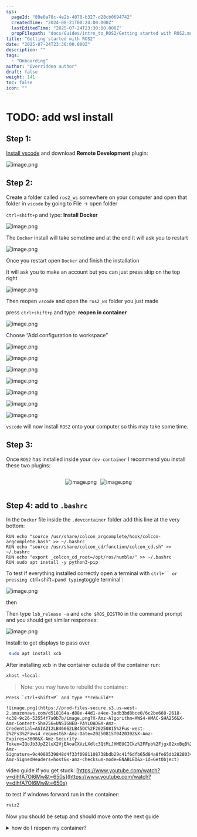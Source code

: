 ```yaml
---
sys:
  pageId: "89e0a78c-4e2b-4070-b327-d28cb0694742"
  createdTime: "2024-08-21T00:24:00.000Z"
  lastEditedTime: "2025-07-24T23:30:00.000Z"
  propFilepath: "docs/Guides/intro_to_ROS2/Getting started with ROS2.md"
title: "Getting started with ROS2"
date: "2025-07-24T23:30:00.000Z"
description: ""
tags:
  - "Onboarding"
author: "Overridden author"
draft: false
weight: 141
toc: false
icon: ""
---
```


# TODO: add wsl install

## Step 1:

[Install vscode](https://code.visualstudio.com/download) and download **Remote Development** plugin:

![image.png](https://prod-files-secure.s3.us-west-2.amazonaws.com/d518164a-d88e-44d1-a4ee-3adb3bd8bce0/efb52993-1881-4a40-b95e-6f020334f022/image.png?X-Amz-Algorithm=AWS4-HMAC-SHA256&X-Amz-Content-Sha256=UNSIGNED-PAYLOAD&X-Amz-Credential=ASIAZI2LB4666WEVQ35E%2F20250815%2Fus-west-2%2Fs3%2Faws4_request&X-Amz-Date=20250815T042035Z&X-Amz-Expires=3600&X-Amz-Security-Token=IQoJb3JpZ2luX2VjEAoaCXVzLXdlc3QtMiJHMEUCIQCJJhODPZXHeuXnfl0wDMvZgBtWxEzJIVl08jFltbM%2BVwIgXegwA0H6pv1B5DqT0XzCArzkM27TUuD4gAv6Okio7Jkq%2FwMIUxAAGgw2Mzc0MjMxODM4MDUiDDG4WXZ1PxnVjmxXnyrcA443UGuW8WEINo075cpUMI0Jm8WtcLIBKdSKp8SBgz2PN1lnjyPjQqgA2m8kLGZZovzGwDSHQklVzuwERJiNxxq5CkC%2BhntF4JxcvmFeL1%2F8Bvb4WYrxdu%2BJz033Dne9zORb9XmOIfsUlOnTv%2BoTkVS93C%2FaxN3dqRMet0JY4vrhCJDYtNc7r5N62y9SZEwA12g9AUa1lCKsrmI7CmgqHRHpiH%2F%2BJjXcYyzroQDFl4HGCeMkukZcXCmpg8QuJjqpksE8N%2Bvqg1J73RNzxgLIA3Y8gTVqDFGxWgNY4nW0Me%2B1f8Oq9XjJPpVIzAxwPlW2yLjRG2lQjnaZgZBSwsOG%2BJZiOVj8czcIQWyLN8K41W%2Fnk2yXqJ28D3dwzB7MF554NyRBbybkr0VlGeDq7h2DA9o%2F4V6uAwDsQ5IcJwtewQCnG4cIAzoc8Q9L%2BCH1yPzpnsSm5EPohHWEJdQsg83DsZFq8k5zYeTaY3afuHZMfiqg%2FUZTx1CqSHCv%2BMfm8VizoZ8i9AUNbDwPq3aIoOYx7bY291qOJ3ZFnwowOOeX2P%2BLgYYWcbmBRce%2FoAl8HEayusfHXvQsgRqF3AlSZrmG7mb1pWhHfQMwefXGs8HuJe8IuBOvNvroxVXo%2FaYpMNii%2BsQGOqUBxx0ZCjGM9a3j%2Bbd%2BJHEDC68Y9sXRKWTpjqQ6U7s%2FbuAsKb9YiknwEREpxooNTtwLOQIT77dgZ3VmOTcaRALCga890hH5UaJnF3irPLNL%2FJmtmi%2BCwkyRGUb71US%2FmUd7A1hmewAZiAUiqx%2BC7rrwo5TgusTqzFBfrdt9yHrvAMJ32HDFRiffdHNq7%2BT%2B9hN2KdppgDt7DWwuSaUd8Qc9qnaAnohK&X-Amz-Signature=c41f39bb95d323dce03241b0c454b28c69cc834a5568bd84c8461b62eef788ed&X-Amz-SignedHeaders=host&x-amz-checksum-mode=ENABLED&x-id=GetObject)

## Step 2:

Create a folder called `ros2_ws` somewhere on your computer and open that folder in `vscode` by going to File → open folder 

`ctrl+shift+p` and type: **Install Docker**

![image.png](https://prod-files-secure.s3.us-west-2.amazonaws.com/d518164a-d88e-44d1-a4ee-3adb3bd8bce0/2269dc0e-1cd5-47ff-bceb-c04ad9b2eab0/image.png?X-Amz-Algorithm=AWS4-HMAC-SHA256&X-Amz-Content-Sha256=UNSIGNED-PAYLOAD&X-Amz-Credential=ASIAZI2LB4666WEVQ35E%2F20250815%2Fus-west-2%2Fs3%2Faws4_request&X-Amz-Date=20250815T042035Z&X-Amz-Expires=3600&X-Amz-Security-Token=IQoJb3JpZ2luX2VjEAoaCXVzLXdlc3QtMiJHMEUCIQCJJhODPZXHeuXnfl0wDMvZgBtWxEzJIVl08jFltbM%2BVwIgXegwA0H6pv1B5DqT0XzCArzkM27TUuD4gAv6Okio7Jkq%2FwMIUxAAGgw2Mzc0MjMxODM4MDUiDDG4WXZ1PxnVjmxXnyrcA443UGuW8WEINo075cpUMI0Jm8WtcLIBKdSKp8SBgz2PN1lnjyPjQqgA2m8kLGZZovzGwDSHQklVzuwERJiNxxq5CkC%2BhntF4JxcvmFeL1%2F8Bvb4WYrxdu%2BJz033Dne9zORb9XmOIfsUlOnTv%2BoTkVS93C%2FaxN3dqRMet0JY4vrhCJDYtNc7r5N62y9SZEwA12g9AUa1lCKsrmI7CmgqHRHpiH%2F%2BJjXcYyzroQDFl4HGCeMkukZcXCmpg8QuJjqpksE8N%2Bvqg1J73RNzxgLIA3Y8gTVqDFGxWgNY4nW0Me%2B1f8Oq9XjJPpVIzAxwPlW2yLjRG2lQjnaZgZBSwsOG%2BJZiOVj8czcIQWyLN8K41W%2Fnk2yXqJ28D3dwzB7MF554NyRBbybkr0VlGeDq7h2DA9o%2F4V6uAwDsQ5IcJwtewQCnG4cIAzoc8Q9L%2BCH1yPzpnsSm5EPohHWEJdQsg83DsZFq8k5zYeTaY3afuHZMfiqg%2FUZTx1CqSHCv%2BMfm8VizoZ8i9AUNbDwPq3aIoOYx7bY291qOJ3ZFnwowOOeX2P%2BLgYYWcbmBRce%2FoAl8HEayusfHXvQsgRqF3AlSZrmG7mb1pWhHfQMwefXGs8HuJe8IuBOvNvroxVXo%2FaYpMNii%2BsQGOqUBxx0ZCjGM9a3j%2Bbd%2BJHEDC68Y9sXRKWTpjqQ6U7s%2FbuAsKb9YiknwEREpxooNTtwLOQIT77dgZ3VmOTcaRALCga890hH5UaJnF3irPLNL%2FJmtmi%2BCwkyRGUb71US%2FmUd7A1hmewAZiAUiqx%2BC7rrwo5TgusTqzFBfrdt9yHrvAMJ32HDFRiffdHNq7%2BT%2B9hN2KdppgDt7DWwuSaUd8Qc9qnaAnohK&X-Amz-Signature=bd2ee093553220c89cf7d33b84b44290eb5dd37a67ed61dcac853406578f0ed4&X-Amz-SignedHeaders=host&x-amz-checksum-mode=ENABLED&x-id=GetObject)

The `Docker` install will take sometime and at the end it will ask you to restart

![image.png](https://prod-files-secure.s3.us-west-2.amazonaws.com/d518164a-d88e-44d1-a4ee-3adb3bd8bce0/ed233f78-be33-4b1f-b89c-9c346c0e961e/image.png?X-Amz-Algorithm=AWS4-HMAC-SHA256&X-Amz-Content-Sha256=UNSIGNED-PAYLOAD&X-Amz-Credential=ASIAZI2LB4666WEVQ35E%2F20250815%2Fus-west-2%2Fs3%2Faws4_request&X-Amz-Date=20250815T042035Z&X-Amz-Expires=3600&X-Amz-Security-Token=IQoJb3JpZ2luX2VjEAoaCXVzLXdlc3QtMiJHMEUCIQCJJhODPZXHeuXnfl0wDMvZgBtWxEzJIVl08jFltbM%2BVwIgXegwA0H6pv1B5DqT0XzCArzkM27TUuD4gAv6Okio7Jkq%2FwMIUxAAGgw2Mzc0MjMxODM4MDUiDDG4WXZ1PxnVjmxXnyrcA443UGuW8WEINo075cpUMI0Jm8WtcLIBKdSKp8SBgz2PN1lnjyPjQqgA2m8kLGZZovzGwDSHQklVzuwERJiNxxq5CkC%2BhntF4JxcvmFeL1%2F8Bvb4WYrxdu%2BJz033Dne9zORb9XmOIfsUlOnTv%2BoTkVS93C%2FaxN3dqRMet0JY4vrhCJDYtNc7r5N62y9SZEwA12g9AUa1lCKsrmI7CmgqHRHpiH%2F%2BJjXcYyzroQDFl4HGCeMkukZcXCmpg8QuJjqpksE8N%2Bvqg1J73RNzxgLIA3Y8gTVqDFGxWgNY4nW0Me%2B1f8Oq9XjJPpVIzAxwPlW2yLjRG2lQjnaZgZBSwsOG%2BJZiOVj8czcIQWyLN8K41W%2Fnk2yXqJ28D3dwzB7MF554NyRBbybkr0VlGeDq7h2DA9o%2F4V6uAwDsQ5IcJwtewQCnG4cIAzoc8Q9L%2BCH1yPzpnsSm5EPohHWEJdQsg83DsZFq8k5zYeTaY3afuHZMfiqg%2FUZTx1CqSHCv%2BMfm8VizoZ8i9AUNbDwPq3aIoOYx7bY291qOJ3ZFnwowOOeX2P%2BLgYYWcbmBRce%2FoAl8HEayusfHXvQsgRqF3AlSZrmG7mb1pWhHfQMwefXGs8HuJe8IuBOvNvroxVXo%2FaYpMNii%2BsQGOqUBxx0ZCjGM9a3j%2Bbd%2BJHEDC68Y9sXRKWTpjqQ6U7s%2FbuAsKb9YiknwEREpxooNTtwLOQIT77dgZ3VmOTcaRALCga890hH5UaJnF3irPLNL%2FJmtmi%2BCwkyRGUb71US%2FmUd7A1hmewAZiAUiqx%2BC7rrwo5TgusTqzFBfrdt9yHrvAMJ32HDFRiffdHNq7%2BT%2B9hN2KdppgDt7DWwuSaUd8Qc9qnaAnohK&X-Amz-Signature=68a9e52cebf00e92c0cc76c99babceeebf9b3c023d9223899cc75599c712e0e1&X-Amz-SignedHeaders=host&x-amz-checksum-mode=ENABLED&x-id=GetObject)

Once you restart open `Docker` and finish the installation

It will ask you to make an account but you can just press skip on the top right

![image.png](https://prod-files-secure.s3.us-west-2.amazonaws.com/d518164a-d88e-44d1-a4ee-3adb3bd8bce0/21010ad9-1659-4fd9-9f59-9932a09b2a3d/image.png?X-Amz-Algorithm=AWS4-HMAC-SHA256&X-Amz-Content-Sha256=UNSIGNED-PAYLOAD&X-Amz-Credential=ASIAZI2LB4666WEVQ35E%2F20250815%2Fus-west-2%2Fs3%2Faws4_request&X-Amz-Date=20250815T042035Z&X-Amz-Expires=3600&X-Amz-Security-Token=IQoJb3JpZ2luX2VjEAoaCXVzLXdlc3QtMiJHMEUCIQCJJhODPZXHeuXnfl0wDMvZgBtWxEzJIVl08jFltbM%2BVwIgXegwA0H6pv1B5DqT0XzCArzkM27TUuD4gAv6Okio7Jkq%2FwMIUxAAGgw2Mzc0MjMxODM4MDUiDDG4WXZ1PxnVjmxXnyrcA443UGuW8WEINo075cpUMI0Jm8WtcLIBKdSKp8SBgz2PN1lnjyPjQqgA2m8kLGZZovzGwDSHQklVzuwERJiNxxq5CkC%2BhntF4JxcvmFeL1%2F8Bvb4WYrxdu%2BJz033Dne9zORb9XmOIfsUlOnTv%2BoTkVS93C%2FaxN3dqRMet0JY4vrhCJDYtNc7r5N62y9SZEwA12g9AUa1lCKsrmI7CmgqHRHpiH%2F%2BJjXcYyzroQDFl4HGCeMkukZcXCmpg8QuJjqpksE8N%2Bvqg1J73RNzxgLIA3Y8gTVqDFGxWgNY4nW0Me%2B1f8Oq9XjJPpVIzAxwPlW2yLjRG2lQjnaZgZBSwsOG%2BJZiOVj8czcIQWyLN8K41W%2Fnk2yXqJ28D3dwzB7MF554NyRBbybkr0VlGeDq7h2DA9o%2F4V6uAwDsQ5IcJwtewQCnG4cIAzoc8Q9L%2BCH1yPzpnsSm5EPohHWEJdQsg83DsZFq8k5zYeTaY3afuHZMfiqg%2FUZTx1CqSHCv%2BMfm8VizoZ8i9AUNbDwPq3aIoOYx7bY291qOJ3ZFnwowOOeX2P%2BLgYYWcbmBRce%2FoAl8HEayusfHXvQsgRqF3AlSZrmG7mb1pWhHfQMwefXGs8HuJe8IuBOvNvroxVXo%2FaYpMNii%2BsQGOqUBxx0ZCjGM9a3j%2Bbd%2BJHEDC68Y9sXRKWTpjqQ6U7s%2FbuAsKb9YiknwEREpxooNTtwLOQIT77dgZ3VmOTcaRALCga890hH5UaJnF3irPLNL%2FJmtmi%2BCwkyRGUb71US%2FmUd7A1hmewAZiAUiqx%2BC7rrwo5TgusTqzFBfrdt9yHrvAMJ32HDFRiffdHNq7%2BT%2B9hN2KdppgDt7DWwuSaUd8Qc9qnaAnohK&X-Amz-Signature=9b6a5f1fa41c03cab46717591d16e4657230d891b9dec127e5b246ef968b1e3f&X-Amz-SignedHeaders=host&x-amz-checksum-mode=ENABLED&x-id=GetObject)

Then reopen `vscode` and open the `ros2_ws` folder you just made

press `ctrl+shift+p` and type: **reopen in container**

![image.png](https://prod-files-secure.s3.us-west-2.amazonaws.com/d518164a-d88e-44d1-a4ee-3adb3bd8bce0/4e93b8c2-41ad-488c-8095-c74205196118/image.png?X-Amz-Algorithm=AWS4-HMAC-SHA256&X-Amz-Content-Sha256=UNSIGNED-PAYLOAD&X-Amz-Credential=ASIAZI2LB4666WEVQ35E%2F20250815%2Fus-west-2%2Fs3%2Faws4_request&X-Amz-Date=20250815T042035Z&X-Amz-Expires=3600&X-Amz-Security-Token=IQoJb3JpZ2luX2VjEAoaCXVzLXdlc3QtMiJHMEUCIQCJJhODPZXHeuXnfl0wDMvZgBtWxEzJIVl08jFltbM%2BVwIgXegwA0H6pv1B5DqT0XzCArzkM27TUuD4gAv6Okio7Jkq%2FwMIUxAAGgw2Mzc0MjMxODM4MDUiDDG4WXZ1PxnVjmxXnyrcA443UGuW8WEINo075cpUMI0Jm8WtcLIBKdSKp8SBgz2PN1lnjyPjQqgA2m8kLGZZovzGwDSHQklVzuwERJiNxxq5CkC%2BhntF4JxcvmFeL1%2F8Bvb4WYrxdu%2BJz033Dne9zORb9XmOIfsUlOnTv%2BoTkVS93C%2FaxN3dqRMet0JY4vrhCJDYtNc7r5N62y9SZEwA12g9AUa1lCKsrmI7CmgqHRHpiH%2F%2BJjXcYyzroQDFl4HGCeMkukZcXCmpg8QuJjqpksE8N%2Bvqg1J73RNzxgLIA3Y8gTVqDFGxWgNY4nW0Me%2B1f8Oq9XjJPpVIzAxwPlW2yLjRG2lQjnaZgZBSwsOG%2BJZiOVj8czcIQWyLN8K41W%2Fnk2yXqJ28D3dwzB7MF554NyRBbybkr0VlGeDq7h2DA9o%2F4V6uAwDsQ5IcJwtewQCnG4cIAzoc8Q9L%2BCH1yPzpnsSm5EPohHWEJdQsg83DsZFq8k5zYeTaY3afuHZMfiqg%2FUZTx1CqSHCv%2BMfm8VizoZ8i9AUNbDwPq3aIoOYx7bY291qOJ3ZFnwowOOeX2P%2BLgYYWcbmBRce%2FoAl8HEayusfHXvQsgRqF3AlSZrmG7mb1pWhHfQMwefXGs8HuJe8IuBOvNvroxVXo%2FaYpMNii%2BsQGOqUBxx0ZCjGM9a3j%2Bbd%2BJHEDC68Y9sXRKWTpjqQ6U7s%2FbuAsKb9YiknwEREpxooNTtwLOQIT77dgZ3VmOTcaRALCga890hH5UaJnF3irPLNL%2FJmtmi%2BCwkyRGUb71US%2FmUd7A1hmewAZiAUiqx%2BC7rrwo5TgusTqzFBfrdt9yHrvAMJ32HDFRiffdHNq7%2BT%2B9hN2KdppgDt7DWwuSaUd8Qc9qnaAnohK&X-Amz-Signature=1607bde24dd0e8199707733ca5b561715665c311c3009a2a1fb8f75e3df135ef&X-Amz-SignedHeaders=host&x-amz-checksum-mode=ENABLED&x-id=GetObject)

Choose “Add configuration to workspace”

![image.png](https://prod-files-secure.s3.us-west-2.amazonaws.com/d518164a-d88e-44d1-a4ee-3adb3bd8bce0/9560b282-5060-4989-ba37-97e7b2c22476/image.png?X-Amz-Algorithm=AWS4-HMAC-SHA256&X-Amz-Content-Sha256=UNSIGNED-PAYLOAD&X-Amz-Credential=ASIAZI2LB4666WEVQ35E%2F20250815%2Fus-west-2%2Fs3%2Faws4_request&X-Amz-Date=20250815T042035Z&X-Amz-Expires=3600&X-Amz-Security-Token=IQoJb3JpZ2luX2VjEAoaCXVzLXdlc3QtMiJHMEUCIQCJJhODPZXHeuXnfl0wDMvZgBtWxEzJIVl08jFltbM%2BVwIgXegwA0H6pv1B5DqT0XzCArzkM27TUuD4gAv6Okio7Jkq%2FwMIUxAAGgw2Mzc0MjMxODM4MDUiDDG4WXZ1PxnVjmxXnyrcA443UGuW8WEINo075cpUMI0Jm8WtcLIBKdSKp8SBgz2PN1lnjyPjQqgA2m8kLGZZovzGwDSHQklVzuwERJiNxxq5CkC%2BhntF4JxcvmFeL1%2F8Bvb4WYrxdu%2BJz033Dne9zORb9XmOIfsUlOnTv%2BoTkVS93C%2FaxN3dqRMet0JY4vrhCJDYtNc7r5N62y9SZEwA12g9AUa1lCKsrmI7CmgqHRHpiH%2F%2BJjXcYyzroQDFl4HGCeMkukZcXCmpg8QuJjqpksE8N%2Bvqg1J73RNzxgLIA3Y8gTVqDFGxWgNY4nW0Me%2B1f8Oq9XjJPpVIzAxwPlW2yLjRG2lQjnaZgZBSwsOG%2BJZiOVj8czcIQWyLN8K41W%2Fnk2yXqJ28D3dwzB7MF554NyRBbybkr0VlGeDq7h2DA9o%2F4V6uAwDsQ5IcJwtewQCnG4cIAzoc8Q9L%2BCH1yPzpnsSm5EPohHWEJdQsg83DsZFq8k5zYeTaY3afuHZMfiqg%2FUZTx1CqSHCv%2BMfm8VizoZ8i9AUNbDwPq3aIoOYx7bY291qOJ3ZFnwowOOeX2P%2BLgYYWcbmBRce%2FoAl8HEayusfHXvQsgRqF3AlSZrmG7mb1pWhHfQMwefXGs8HuJe8IuBOvNvroxVXo%2FaYpMNii%2BsQGOqUBxx0ZCjGM9a3j%2Bbd%2BJHEDC68Y9sXRKWTpjqQ6U7s%2FbuAsKb9YiknwEREpxooNTtwLOQIT77dgZ3VmOTcaRALCga890hH5UaJnF3irPLNL%2FJmtmi%2BCwkyRGUb71US%2FmUd7A1hmewAZiAUiqx%2BC7rrwo5TgusTqzFBfrdt9yHrvAMJ32HDFRiffdHNq7%2BT%2B9hN2KdppgDt7DWwuSaUd8Qc9qnaAnohK&X-Amz-Signature=4d5d1165f8ce55b1e417c34a2949f9536249f29569dc355e9496fc99f0959821&X-Amz-SignedHeaders=host&x-amz-checksum-mode=ENABLED&x-id=GetObject)

![image.png](https://prod-files-secure.s3.us-west-2.amazonaws.com/d518164a-d88e-44d1-a4ee-3adb3bd8bce0/2ee63f81-886b-48e8-a553-dc6e5eac99e4/image.png?X-Amz-Algorithm=AWS4-HMAC-SHA256&X-Amz-Content-Sha256=UNSIGNED-PAYLOAD&X-Amz-Credential=ASIAZI2LB4666WEVQ35E%2F20250815%2Fus-west-2%2Fs3%2Faws4_request&X-Amz-Date=20250815T042035Z&X-Amz-Expires=3600&X-Amz-Security-Token=IQoJb3JpZ2luX2VjEAoaCXVzLXdlc3QtMiJHMEUCIQCJJhODPZXHeuXnfl0wDMvZgBtWxEzJIVl08jFltbM%2BVwIgXegwA0H6pv1B5DqT0XzCArzkM27TUuD4gAv6Okio7Jkq%2FwMIUxAAGgw2Mzc0MjMxODM4MDUiDDG4WXZ1PxnVjmxXnyrcA443UGuW8WEINo075cpUMI0Jm8WtcLIBKdSKp8SBgz2PN1lnjyPjQqgA2m8kLGZZovzGwDSHQklVzuwERJiNxxq5CkC%2BhntF4JxcvmFeL1%2F8Bvb4WYrxdu%2BJz033Dne9zORb9XmOIfsUlOnTv%2BoTkVS93C%2FaxN3dqRMet0JY4vrhCJDYtNc7r5N62y9SZEwA12g9AUa1lCKsrmI7CmgqHRHpiH%2F%2BJjXcYyzroQDFl4HGCeMkukZcXCmpg8QuJjqpksE8N%2Bvqg1J73RNzxgLIA3Y8gTVqDFGxWgNY4nW0Me%2B1f8Oq9XjJPpVIzAxwPlW2yLjRG2lQjnaZgZBSwsOG%2BJZiOVj8czcIQWyLN8K41W%2Fnk2yXqJ28D3dwzB7MF554NyRBbybkr0VlGeDq7h2DA9o%2F4V6uAwDsQ5IcJwtewQCnG4cIAzoc8Q9L%2BCH1yPzpnsSm5EPohHWEJdQsg83DsZFq8k5zYeTaY3afuHZMfiqg%2FUZTx1CqSHCv%2BMfm8VizoZ8i9AUNbDwPq3aIoOYx7bY291qOJ3ZFnwowOOeX2P%2BLgYYWcbmBRce%2FoAl8HEayusfHXvQsgRqF3AlSZrmG7mb1pWhHfQMwefXGs8HuJe8IuBOvNvroxVXo%2FaYpMNii%2BsQGOqUBxx0ZCjGM9a3j%2Bbd%2BJHEDC68Y9sXRKWTpjqQ6U7s%2FbuAsKb9YiknwEREpxooNTtwLOQIT77dgZ3VmOTcaRALCga890hH5UaJnF3irPLNL%2FJmtmi%2BCwkyRGUb71US%2FmUd7A1hmewAZiAUiqx%2BC7rrwo5TgusTqzFBfrdt9yHrvAMJ32HDFRiffdHNq7%2BT%2B9hN2KdppgDt7DWwuSaUd8Qc9qnaAnohK&X-Amz-Signature=84c9bc5fd72af7f3ee22648b13997791accf116ab28743f2d8e93399244f4272&X-Amz-SignedHeaders=host&x-amz-checksum-mode=ENABLED&x-id=GetObject)

![image.png](https://prod-files-secure.s3.us-west-2.amazonaws.com/d518164a-d88e-44d1-a4ee-3adb3bd8bce0/e0fd626c-c8b6-4b2c-95d1-fa4c26514504/image.png?X-Amz-Algorithm=AWS4-HMAC-SHA256&X-Amz-Content-Sha256=UNSIGNED-PAYLOAD&X-Amz-Credential=ASIAZI2LB4666WEVQ35E%2F20250815%2Fus-west-2%2Fs3%2Faws4_request&X-Amz-Date=20250815T042035Z&X-Amz-Expires=3600&X-Amz-Security-Token=IQoJb3JpZ2luX2VjEAoaCXVzLXdlc3QtMiJHMEUCIQCJJhODPZXHeuXnfl0wDMvZgBtWxEzJIVl08jFltbM%2BVwIgXegwA0H6pv1B5DqT0XzCArzkM27TUuD4gAv6Okio7Jkq%2FwMIUxAAGgw2Mzc0MjMxODM4MDUiDDG4WXZ1PxnVjmxXnyrcA443UGuW8WEINo075cpUMI0Jm8WtcLIBKdSKp8SBgz2PN1lnjyPjQqgA2m8kLGZZovzGwDSHQklVzuwERJiNxxq5CkC%2BhntF4JxcvmFeL1%2F8Bvb4WYrxdu%2BJz033Dne9zORb9XmOIfsUlOnTv%2BoTkVS93C%2FaxN3dqRMet0JY4vrhCJDYtNc7r5N62y9SZEwA12g9AUa1lCKsrmI7CmgqHRHpiH%2F%2BJjXcYyzroQDFl4HGCeMkukZcXCmpg8QuJjqpksE8N%2Bvqg1J73RNzxgLIA3Y8gTVqDFGxWgNY4nW0Me%2B1f8Oq9XjJPpVIzAxwPlW2yLjRG2lQjnaZgZBSwsOG%2BJZiOVj8czcIQWyLN8K41W%2Fnk2yXqJ28D3dwzB7MF554NyRBbybkr0VlGeDq7h2DA9o%2F4V6uAwDsQ5IcJwtewQCnG4cIAzoc8Q9L%2BCH1yPzpnsSm5EPohHWEJdQsg83DsZFq8k5zYeTaY3afuHZMfiqg%2FUZTx1CqSHCv%2BMfm8VizoZ8i9AUNbDwPq3aIoOYx7bY291qOJ3ZFnwowOOeX2P%2BLgYYWcbmBRce%2FoAl8HEayusfHXvQsgRqF3AlSZrmG7mb1pWhHfQMwefXGs8HuJe8IuBOvNvroxVXo%2FaYpMNii%2BsQGOqUBxx0ZCjGM9a3j%2Bbd%2BJHEDC68Y9sXRKWTpjqQ6U7s%2FbuAsKb9YiknwEREpxooNTtwLOQIT77dgZ3VmOTcaRALCga890hH5UaJnF3irPLNL%2FJmtmi%2BCwkyRGUb71US%2FmUd7A1hmewAZiAUiqx%2BC7rrwo5TgusTqzFBfrdt9yHrvAMJ32HDFRiffdHNq7%2BT%2B9hN2KdppgDt7DWwuSaUd8Qc9qnaAnohK&X-Amz-Signature=60f643908dd515aea3c40d3f94f9ab818785f0f3c490f35d1737405386d41099&X-Amz-SignedHeaders=host&x-amz-checksum-mode=ENABLED&x-id=GetObject)

![image.png](https://prod-files-secure.s3.us-west-2.amazonaws.com/d518164a-d88e-44d1-a4ee-3adb3bd8bce0/a2e13f50-d2ab-4719-a4c2-7ced634bfc9d/image.png?X-Amz-Algorithm=AWS4-HMAC-SHA256&X-Amz-Content-Sha256=UNSIGNED-PAYLOAD&X-Amz-Credential=ASIAZI2LB4666WEVQ35E%2F20250815%2Fus-west-2%2Fs3%2Faws4_request&X-Amz-Date=20250815T042035Z&X-Amz-Expires=3600&X-Amz-Security-Token=IQoJb3JpZ2luX2VjEAoaCXVzLXdlc3QtMiJHMEUCIQCJJhODPZXHeuXnfl0wDMvZgBtWxEzJIVl08jFltbM%2BVwIgXegwA0H6pv1B5DqT0XzCArzkM27TUuD4gAv6Okio7Jkq%2FwMIUxAAGgw2Mzc0MjMxODM4MDUiDDG4WXZ1PxnVjmxXnyrcA443UGuW8WEINo075cpUMI0Jm8WtcLIBKdSKp8SBgz2PN1lnjyPjQqgA2m8kLGZZovzGwDSHQklVzuwERJiNxxq5CkC%2BhntF4JxcvmFeL1%2F8Bvb4WYrxdu%2BJz033Dne9zORb9XmOIfsUlOnTv%2BoTkVS93C%2FaxN3dqRMet0JY4vrhCJDYtNc7r5N62y9SZEwA12g9AUa1lCKsrmI7CmgqHRHpiH%2F%2BJjXcYyzroQDFl4HGCeMkukZcXCmpg8QuJjqpksE8N%2Bvqg1J73RNzxgLIA3Y8gTVqDFGxWgNY4nW0Me%2B1f8Oq9XjJPpVIzAxwPlW2yLjRG2lQjnaZgZBSwsOG%2BJZiOVj8czcIQWyLN8K41W%2Fnk2yXqJ28D3dwzB7MF554NyRBbybkr0VlGeDq7h2DA9o%2F4V6uAwDsQ5IcJwtewQCnG4cIAzoc8Q9L%2BCH1yPzpnsSm5EPohHWEJdQsg83DsZFq8k5zYeTaY3afuHZMfiqg%2FUZTx1CqSHCv%2BMfm8VizoZ8i9AUNbDwPq3aIoOYx7bY291qOJ3ZFnwowOOeX2P%2BLgYYWcbmBRce%2FoAl8HEayusfHXvQsgRqF3AlSZrmG7mb1pWhHfQMwefXGs8HuJe8IuBOvNvroxVXo%2FaYpMNii%2BsQGOqUBxx0ZCjGM9a3j%2Bbd%2BJHEDC68Y9sXRKWTpjqQ6U7s%2FbuAsKb9YiknwEREpxooNTtwLOQIT77dgZ3VmOTcaRALCga890hH5UaJnF3irPLNL%2FJmtmi%2BCwkyRGUb71US%2FmUd7A1hmewAZiAUiqx%2BC7rrwo5TgusTqzFBfrdt9yHrvAMJ32HDFRiffdHNq7%2BT%2B9hN2KdppgDt7DWwuSaUd8Qc9qnaAnohK&X-Amz-Signature=bf6918787fee43a42e645982ee9610078374ba2a11a47017872356628a80ec3d&X-Amz-SignedHeaders=host&x-amz-checksum-mode=ENABLED&x-id=GetObject)

![image.png](https://prod-files-secure.s3.us-west-2.amazonaws.com/d518164a-d88e-44d1-a4ee-3adb3bd8bce0/6cc478ad-aaba-4bf7-9fcc-403277ab896c/image.png?X-Amz-Algorithm=AWS4-HMAC-SHA256&X-Amz-Content-Sha256=UNSIGNED-PAYLOAD&X-Amz-Credential=ASIAZI2LB4666WEVQ35E%2F20250815%2Fus-west-2%2Fs3%2Faws4_request&X-Amz-Date=20250815T042035Z&X-Amz-Expires=3600&X-Amz-Security-Token=IQoJb3JpZ2luX2VjEAoaCXVzLXdlc3QtMiJHMEUCIQCJJhODPZXHeuXnfl0wDMvZgBtWxEzJIVl08jFltbM%2BVwIgXegwA0H6pv1B5DqT0XzCArzkM27TUuD4gAv6Okio7Jkq%2FwMIUxAAGgw2Mzc0MjMxODM4MDUiDDG4WXZ1PxnVjmxXnyrcA443UGuW8WEINo075cpUMI0Jm8WtcLIBKdSKp8SBgz2PN1lnjyPjQqgA2m8kLGZZovzGwDSHQklVzuwERJiNxxq5CkC%2BhntF4JxcvmFeL1%2F8Bvb4WYrxdu%2BJz033Dne9zORb9XmOIfsUlOnTv%2BoTkVS93C%2FaxN3dqRMet0JY4vrhCJDYtNc7r5N62y9SZEwA12g9AUa1lCKsrmI7CmgqHRHpiH%2F%2BJjXcYyzroQDFl4HGCeMkukZcXCmpg8QuJjqpksE8N%2Bvqg1J73RNzxgLIA3Y8gTVqDFGxWgNY4nW0Me%2B1f8Oq9XjJPpVIzAxwPlW2yLjRG2lQjnaZgZBSwsOG%2BJZiOVj8czcIQWyLN8K41W%2Fnk2yXqJ28D3dwzB7MF554NyRBbybkr0VlGeDq7h2DA9o%2F4V6uAwDsQ5IcJwtewQCnG4cIAzoc8Q9L%2BCH1yPzpnsSm5EPohHWEJdQsg83DsZFq8k5zYeTaY3afuHZMfiqg%2FUZTx1CqSHCv%2BMfm8VizoZ8i9AUNbDwPq3aIoOYx7bY291qOJ3ZFnwowOOeX2P%2BLgYYWcbmBRce%2FoAl8HEayusfHXvQsgRqF3AlSZrmG7mb1pWhHfQMwefXGs8HuJe8IuBOvNvroxVXo%2FaYpMNii%2BsQGOqUBxx0ZCjGM9a3j%2Bbd%2BJHEDC68Y9sXRKWTpjqQ6U7s%2FbuAsKb9YiknwEREpxooNTtwLOQIT77dgZ3VmOTcaRALCga890hH5UaJnF3irPLNL%2FJmtmi%2BCwkyRGUb71US%2FmUd7A1hmewAZiAUiqx%2BC7rrwo5TgusTqzFBfrdt9yHrvAMJ32HDFRiffdHNq7%2BT%2B9hN2KdppgDt7DWwuSaUd8Qc9qnaAnohK&X-Amz-Signature=99b4b92763c53036e4cfc8f93e347f851ff8a078b1b5e5c4d682299c2f2c61b5&X-Amz-SignedHeaders=host&x-amz-checksum-mode=ENABLED&x-id=GetObject)

![image.png](https://prod-files-secure.s3.us-west-2.amazonaws.com/d518164a-d88e-44d1-a4ee-3adb3bd8bce0/53255b28-f75e-430f-b9e3-c0ac8577e42b/image.png?X-Amz-Algorithm=AWS4-HMAC-SHA256&X-Amz-Content-Sha256=UNSIGNED-PAYLOAD&X-Amz-Credential=ASIAZI2LB4666WEVQ35E%2F20250815%2Fus-west-2%2Fs3%2Faws4_request&X-Amz-Date=20250815T042035Z&X-Amz-Expires=3600&X-Amz-Security-Token=IQoJb3JpZ2luX2VjEAoaCXVzLXdlc3QtMiJHMEUCIQCJJhODPZXHeuXnfl0wDMvZgBtWxEzJIVl08jFltbM%2BVwIgXegwA0H6pv1B5DqT0XzCArzkM27TUuD4gAv6Okio7Jkq%2FwMIUxAAGgw2Mzc0MjMxODM4MDUiDDG4WXZ1PxnVjmxXnyrcA443UGuW8WEINo075cpUMI0Jm8WtcLIBKdSKp8SBgz2PN1lnjyPjQqgA2m8kLGZZovzGwDSHQklVzuwERJiNxxq5CkC%2BhntF4JxcvmFeL1%2F8Bvb4WYrxdu%2BJz033Dne9zORb9XmOIfsUlOnTv%2BoTkVS93C%2FaxN3dqRMet0JY4vrhCJDYtNc7r5N62y9SZEwA12g9AUa1lCKsrmI7CmgqHRHpiH%2F%2BJjXcYyzroQDFl4HGCeMkukZcXCmpg8QuJjqpksE8N%2Bvqg1J73RNzxgLIA3Y8gTVqDFGxWgNY4nW0Me%2B1f8Oq9XjJPpVIzAxwPlW2yLjRG2lQjnaZgZBSwsOG%2BJZiOVj8czcIQWyLN8K41W%2Fnk2yXqJ28D3dwzB7MF554NyRBbybkr0VlGeDq7h2DA9o%2F4V6uAwDsQ5IcJwtewQCnG4cIAzoc8Q9L%2BCH1yPzpnsSm5EPohHWEJdQsg83DsZFq8k5zYeTaY3afuHZMfiqg%2FUZTx1CqSHCv%2BMfm8VizoZ8i9AUNbDwPq3aIoOYx7bY291qOJ3ZFnwowOOeX2P%2BLgYYWcbmBRce%2FoAl8HEayusfHXvQsgRqF3AlSZrmG7mb1pWhHfQMwefXGs8HuJe8IuBOvNvroxVXo%2FaYpMNii%2BsQGOqUBxx0ZCjGM9a3j%2Bbd%2BJHEDC68Y9sXRKWTpjqQ6U7s%2FbuAsKb9YiknwEREpxooNTtwLOQIT77dgZ3VmOTcaRALCga890hH5UaJnF3irPLNL%2FJmtmi%2BCwkyRGUb71US%2FmUd7A1hmewAZiAUiqx%2BC7rrwo5TgusTqzFBfrdt9yHrvAMJ32HDFRiffdHNq7%2BT%2B9hN2KdppgDt7DWwuSaUd8Qc9qnaAnohK&X-Amz-Signature=0c26559aa8dabecdd187cf398108d90a11a5cf541612d8f2d438b095fe3d4177&X-Amz-SignedHeaders=host&x-amz-checksum-mode=ENABLED&x-id=GetObject)

![image.png](https://prod-files-secure.s3.us-west-2.amazonaws.com/d518164a-d88e-44d1-a4ee-3adb3bd8bce0/7c562767-5af9-4ffb-97d1-327bcdf4ee00/image.png?X-Amz-Algorithm=AWS4-HMAC-SHA256&X-Amz-Content-Sha256=UNSIGNED-PAYLOAD&X-Amz-Credential=ASIAZI2LB4666WEVQ35E%2F20250815%2Fus-west-2%2Fs3%2Faws4_request&X-Amz-Date=20250815T042035Z&X-Amz-Expires=3600&X-Amz-Security-Token=IQoJb3JpZ2luX2VjEAoaCXVzLXdlc3QtMiJHMEUCIQCJJhODPZXHeuXnfl0wDMvZgBtWxEzJIVl08jFltbM%2BVwIgXegwA0H6pv1B5DqT0XzCArzkM27TUuD4gAv6Okio7Jkq%2FwMIUxAAGgw2Mzc0MjMxODM4MDUiDDG4WXZ1PxnVjmxXnyrcA443UGuW8WEINo075cpUMI0Jm8WtcLIBKdSKp8SBgz2PN1lnjyPjQqgA2m8kLGZZovzGwDSHQklVzuwERJiNxxq5CkC%2BhntF4JxcvmFeL1%2F8Bvb4WYrxdu%2BJz033Dne9zORb9XmOIfsUlOnTv%2BoTkVS93C%2FaxN3dqRMet0JY4vrhCJDYtNc7r5N62y9SZEwA12g9AUa1lCKsrmI7CmgqHRHpiH%2F%2BJjXcYyzroQDFl4HGCeMkukZcXCmpg8QuJjqpksE8N%2Bvqg1J73RNzxgLIA3Y8gTVqDFGxWgNY4nW0Me%2B1f8Oq9XjJPpVIzAxwPlW2yLjRG2lQjnaZgZBSwsOG%2BJZiOVj8czcIQWyLN8K41W%2Fnk2yXqJ28D3dwzB7MF554NyRBbybkr0VlGeDq7h2DA9o%2F4V6uAwDsQ5IcJwtewQCnG4cIAzoc8Q9L%2BCH1yPzpnsSm5EPohHWEJdQsg83DsZFq8k5zYeTaY3afuHZMfiqg%2FUZTx1CqSHCv%2BMfm8VizoZ8i9AUNbDwPq3aIoOYx7bY291qOJ3ZFnwowOOeX2P%2BLgYYWcbmBRce%2FoAl8HEayusfHXvQsgRqF3AlSZrmG7mb1pWhHfQMwefXGs8HuJe8IuBOvNvroxVXo%2FaYpMNii%2BsQGOqUBxx0ZCjGM9a3j%2Bbd%2BJHEDC68Y9sXRKWTpjqQ6U7s%2FbuAsKb9YiknwEREpxooNTtwLOQIT77dgZ3VmOTcaRALCga890hH5UaJnF3irPLNL%2FJmtmi%2BCwkyRGUb71US%2FmUd7A1hmewAZiAUiqx%2BC7rrwo5TgusTqzFBfrdt9yHrvAMJ32HDFRiffdHNq7%2BT%2B9hN2KdppgDt7DWwuSaUd8Qc9qnaAnohK&X-Amz-Signature=0b3ad209f163f67dced35b93a82ac3311e98fd1488fb0b7dda96ce8c95d69a94&X-Amz-SignedHeaders=host&x-amz-checksum-mode=ENABLED&x-id=GetObject)

`vscode` will now install `ROS2` onto your computer so this may take some time.

## Step 3:

Once `ROS2` has installed inside your `dev-container` I recommend you install these two plugins:

<div style="display: flex;flex-direction: row; column-gap:10px; max-width: 630px;justify-content: center;">
<div>

![image.png](https://prod-files-secure.s3.us-west-2.amazonaws.com/d518164a-d88e-44d1-a4ee-3adb3bd8bce0/3fc3d550-5a54-4ba1-ba6b-faa01cdb7369/image.png?X-Amz-Algorithm=AWS4-HMAC-SHA256&X-Amz-Content-Sha256=UNSIGNED-PAYLOAD&X-Amz-Credential=ASIAZI2LB466XVDG4AYZ%2F20250815%2Fus-west-2%2Fs3%2Faws4_request&X-Amz-Date=20250815T042038Z&X-Amz-Expires=3600&X-Amz-Security-Token=IQoJb3JpZ2luX2VjEAoaCXVzLXdlc3QtMiJHMEUCIF1EFO5a0ncAqVKUhw2T9tI1scckH7HWmW6odYVLqPBNAiEA6RUirCBf7MI80i9f1Nm6BVervw2KS%2BGyYdHvXGzoVTgq%2FwMIUxAAGgw2Mzc0MjMxODM4MDUiDNev2CzE7qsR8iMa7SrcA5Twfb77KXoQFppudkKIg6YfagE01Tl7%2FPVmFa0Rktb7D%2FYll26lJain%2Fj7C9hk7YU9%2F3DGghzv7bNcf9F0%2Bu8VrG0VqnVtOWMPN9BJ29qk01q3VtwnN6K4YmYzYUB449YO0HgJtWRNrPWz9g0VXUANpGOr2uleJlHZftBMd08DT%2BM8H92u%2FDeZ31F7RoWD42VVBA6Ds7yUx5r99T8EEQq13JnH52d4bxsuY%2BO%2FsXFydQS7nNqy6imTk%2BWVGcI8J6hu5Drjjn88aoVc2QPHxn2hnqDygBsP%2B%2BDKACzUpHbJGhHkcBt6VqKQOlCeWlJZG6vtMam%2Bp%2FUodY1k8LP4usvxk9wJeZivnWhkoElyyn80TdQ1iu6ozVVB163NNI7KRC%2BpTkbimSH3b6eKDXdo%2FaM%2BJHTSLin%2B223QCFVPVmdcUqdf1ZFHfltzCwOr4bz9xR%2F9INdGJ21G%2FY4g8Qq7FStWbU9Pq4VL5FuhpVHghGurVdJy3q4depJEkmRN9D%2B6Jl%2F1z51jSMUr7XyI4zGJlCUDE3AbuWdKyELFOPLI2XXGOGD4SNe07VWi7ppPJ8wp4a3aCEDtnOINzqdr%2BhAy34gEAtQClnXtWrqOLxiCepCoc2ij3bZLdNM9Rpww3MOKi%2BsQGOqUBFztG2yo53SyhPaOttMi6prnLmJ7kT2c3qIcObk6XKpGRP7uczZLEwXb%2BHKbPgyHT67S8evXRCiw1a0vEcr8YC2xMUfsYlj8RLr3EuJ93%2B99HDUefMGUy1Eoae4SaEwBQ4uhd6ynonrFr1CD5ucZiNnE2h%2FMEE71v5j%2BmIohjOGL3kBiPHlJfGr7PmO1Xgabi6NxnxfbeW1NWoKPjDHcdYsycLn%2BE&X-Amz-Signature=f6db81bc5929435fb7fe1b908b574a6b37e1af33e684552ac30e050ab3ad4dec&X-Amz-SignedHeaders=host&x-amz-checksum-mode=ENABLED&x-id=GetObject)

</div>
<div>

![image.png](https://prod-files-secure.s3.us-west-2.amazonaws.com/d518164a-d88e-44d1-a4ee-3adb3bd8bce0/d994cc66-13c2-4093-a5a3-f84cf4601a82/image.png?X-Amz-Algorithm=AWS4-HMAC-SHA256&X-Amz-Content-Sha256=UNSIGNED-PAYLOAD&X-Amz-Credential=ASIAZI2LB46635ZPIYK5%2F20250815%2Fus-west-2%2Fs3%2Faws4_request&X-Amz-Date=20250815T042038Z&X-Amz-Expires=3600&X-Amz-Security-Token=IQoJb3JpZ2luX2VjEAoaCXVzLXdlc3QtMiJHMEUCIEht0L%2B4%2BYbFQBcx50NOCaaSkw9lD2xPh9rP93K5GTPsAiEA1R7%2BFZNorYo%2B%2FhEUmkn8LJ4D1rJxgiADlK8ar9pvP%2FUq%2FwMIUxAAGgw2Mzc0MjMxODM4MDUiDPahc%2FhGyXRNhlC3BSrcA9Si5JTZgtNpaMsGqhPHJ6B2rUkorhEmjwzDhTSHKoONKVx%2BpCgrLQKSFRR9N9jfIaXYGpe2wlM%2B2L059HG0JPbvVgp2wJFQ6IGYWZsqvO7lM8W4lPv6%2B%2B6si03ujylOiJnw32o8dUcukPrKLPElUQOTsuEuWu1LLaGGDU9A0K97Zm1MuHmvY%2BfDGJsiDbcR7Y4JkQICbTdzH%2Bh4t631EOWGSuKDQIK%2FMw6%2BSYqUuT40nluS%2FaQMTT9M43LJ7KNvlqv1XgqX1WBrDWsDL7XLXEVf6YZg6%2BHkSerQc1fRNrmX1LGC%2B5XNVH%2BR41nwD91JPsjFALhxI15P92YuLOBqFnNG0gafalPpLI35Kq97TisMAbvUIa%2FpMkbmWqbfd%2Fuf%2BAbbxs7h6agXbkghn4tgPtZPGkhi4z%2BRZqzko4OZM01SrPKyUY4wL%2BDcHti%2FooMK1QlpeWvkEQaC%2BKq8%2Bxt%2Fj0Cjo16eGz0gZ3OT8tTlAL1ErNuuT2ZzQjoUGsH8h%2FwewykMQ%2FXpd2brXVKiGmJzzkBRFHn1Tdz59LwkiKgV7mmHv95q9CIwLL87UqhmTAM%2BLbSyRy%2BW4CWhx8ySGWqaUZxMqP8YS4IW8QhiL6HhFQSYHj3qhK%2FWWilHG%2BxBMKCj%2BsQGOqUBh9KBMhTPEm%2BJZz4Vf1B0yd1tQAby6ko4mia4KvK7Tn2Ll8kIIi0wrYIrjvOAy3P%2Bth01umiQEEdNM51igbweO6WJjwTq2eQ48rfxIfuhiREO%2Bl9uuSEHS7WUDedg%2Fpe%2BCQ8VmMJefuNuPI0Ta%2FgsJZ1%2FPdYi3ly0l%2B62OljEOiIJWDjrSAjmylLYwTKSBoXQ%2BAHPdLkEWoqJG4j6gdJvu5Rlw3RB&X-Amz-Signature=f0fbad05fe301b41869752fe01696aced25aefcf62d02b6ad2c1477502ad0b5a&X-Amz-SignedHeaders=host&x-amz-checksum-mode=ENABLED&x-id=GetObject)

</div>
</div>

## Step 4: add to `.bashrc`

In the `Docker` file inside the `.devcontainer` folder add this line at the very bottom: 

```docker
RUN echo "source /usr/share/colcon_argcomplete/hook/colcon-argcomplete.bash" >> ~/.bashrc
RUN echo "source /usr/share/colcon_cd/function/colcon_cd.sh" >> ~/.bashrc
RUN echo "export _colcon_cd_root=/opt/ros/humble/" >> ~/.bashrc
RUN sudo apt install -y python3-pip 
```

To test if everything installed correctly open a terminal with `ctrl+`` or pressing `ctrl+shift+p` and typing `toggle terminal`:

![image.png](https://prod-files-secure.s3.us-west-2.amazonaws.com/d518164a-d88e-44d1-a4ee-3adb3bd8bce0/6a4943d8-b04e-4c02-9a58-775f3384d1a5/image.png?X-Amz-Algorithm=AWS4-HMAC-SHA256&X-Amz-Content-Sha256=UNSIGNED-PAYLOAD&X-Amz-Credential=ASIAZI2LB4666WEVQ35E%2F20250815%2Fus-west-2%2Fs3%2Faws4_request&X-Amz-Date=20250815T042035Z&X-Amz-Expires=3600&X-Amz-Security-Token=IQoJb3JpZ2luX2VjEAoaCXVzLXdlc3QtMiJHMEUCIQCJJhODPZXHeuXnfl0wDMvZgBtWxEzJIVl08jFltbM%2BVwIgXegwA0H6pv1B5DqT0XzCArzkM27TUuD4gAv6Okio7Jkq%2FwMIUxAAGgw2Mzc0MjMxODM4MDUiDDG4WXZ1PxnVjmxXnyrcA443UGuW8WEINo075cpUMI0Jm8WtcLIBKdSKp8SBgz2PN1lnjyPjQqgA2m8kLGZZovzGwDSHQklVzuwERJiNxxq5CkC%2BhntF4JxcvmFeL1%2F8Bvb4WYrxdu%2BJz033Dne9zORb9XmOIfsUlOnTv%2BoTkVS93C%2FaxN3dqRMet0JY4vrhCJDYtNc7r5N62y9SZEwA12g9AUa1lCKsrmI7CmgqHRHpiH%2F%2BJjXcYyzroQDFl4HGCeMkukZcXCmpg8QuJjqpksE8N%2Bvqg1J73RNzxgLIA3Y8gTVqDFGxWgNY4nW0Me%2B1f8Oq9XjJPpVIzAxwPlW2yLjRG2lQjnaZgZBSwsOG%2BJZiOVj8czcIQWyLN8K41W%2Fnk2yXqJ28D3dwzB7MF554NyRBbybkr0VlGeDq7h2DA9o%2F4V6uAwDsQ5IcJwtewQCnG4cIAzoc8Q9L%2BCH1yPzpnsSm5EPohHWEJdQsg83DsZFq8k5zYeTaY3afuHZMfiqg%2FUZTx1CqSHCv%2BMfm8VizoZ8i9AUNbDwPq3aIoOYx7bY291qOJ3ZFnwowOOeX2P%2BLgYYWcbmBRce%2FoAl8HEayusfHXvQsgRqF3AlSZrmG7mb1pWhHfQMwefXGs8HuJe8IuBOvNvroxVXo%2FaYpMNii%2BsQGOqUBxx0ZCjGM9a3j%2Bbd%2BJHEDC68Y9sXRKWTpjqQ6U7s%2FbuAsKb9YiknwEREpxooNTtwLOQIT77dgZ3VmOTcaRALCga890hH5UaJnF3irPLNL%2FJmtmi%2BCwkyRGUb71US%2FmUd7A1hmewAZiAUiqx%2BC7rrwo5TgusTqzFBfrdt9yHrvAMJ32HDFRiffdHNq7%2BT%2B9hN2KdppgDt7DWwuSaUd8Qc9qnaAnohK&X-Amz-Signature=67fba976066d36360722a6e13a3554903a319c671ae171977ef59889430cb4df&X-Amz-SignedHeaders=host&x-amz-checksum-mode=ENABLED&x-id=GetObject)

then 

Then type `lsb_release -a` and `echo $ROS_DISTRO` in the command prompt and you should get similar responses:

![image.png](https://prod-files-secure.s3.us-west-2.amazonaws.com/d518164a-d88e-44d1-a4ee-3adb3bd8bce0/3e635dec-a805-4e85-8b9e-d000e5b71a4e/image.png?X-Amz-Algorithm=AWS4-HMAC-SHA256&X-Amz-Content-Sha256=UNSIGNED-PAYLOAD&X-Amz-Credential=ASIAZI2LB4666WEVQ35E%2F20250815%2Fus-west-2%2Fs3%2Faws4_request&X-Amz-Date=20250815T042035Z&X-Amz-Expires=3600&X-Amz-Security-Token=IQoJb3JpZ2luX2VjEAoaCXVzLXdlc3QtMiJHMEUCIQCJJhODPZXHeuXnfl0wDMvZgBtWxEzJIVl08jFltbM%2BVwIgXegwA0H6pv1B5DqT0XzCArzkM27TUuD4gAv6Okio7Jkq%2FwMIUxAAGgw2Mzc0MjMxODM4MDUiDDG4WXZ1PxnVjmxXnyrcA443UGuW8WEINo075cpUMI0Jm8WtcLIBKdSKp8SBgz2PN1lnjyPjQqgA2m8kLGZZovzGwDSHQklVzuwERJiNxxq5CkC%2BhntF4JxcvmFeL1%2F8Bvb4WYrxdu%2BJz033Dne9zORb9XmOIfsUlOnTv%2BoTkVS93C%2FaxN3dqRMet0JY4vrhCJDYtNc7r5N62y9SZEwA12g9AUa1lCKsrmI7CmgqHRHpiH%2F%2BJjXcYyzroQDFl4HGCeMkukZcXCmpg8QuJjqpksE8N%2Bvqg1J73RNzxgLIA3Y8gTVqDFGxWgNY4nW0Me%2B1f8Oq9XjJPpVIzAxwPlW2yLjRG2lQjnaZgZBSwsOG%2BJZiOVj8czcIQWyLN8K41W%2Fnk2yXqJ28D3dwzB7MF554NyRBbybkr0VlGeDq7h2DA9o%2F4V6uAwDsQ5IcJwtewQCnG4cIAzoc8Q9L%2BCH1yPzpnsSm5EPohHWEJdQsg83DsZFq8k5zYeTaY3afuHZMfiqg%2FUZTx1CqSHCv%2BMfm8VizoZ8i9AUNbDwPq3aIoOYx7bY291qOJ3ZFnwowOOeX2P%2BLgYYWcbmBRce%2FoAl8HEayusfHXvQsgRqF3AlSZrmG7mb1pWhHfQMwefXGs8HuJe8IuBOvNvroxVXo%2FaYpMNii%2BsQGOqUBxx0ZCjGM9a3j%2Bbd%2BJHEDC68Y9sXRKWTpjqQ6U7s%2FbuAsKb9YiknwEREpxooNTtwLOQIT77dgZ3VmOTcaRALCga890hH5UaJnF3irPLNL%2FJmtmi%2BCwkyRGUb71US%2FmUd7A1hmewAZiAUiqx%2BC7rrwo5TgusTqzFBfrdt9yHrvAMJ32HDFRiffdHNq7%2BT%2B9hN2KdppgDt7DWwuSaUd8Qc9qnaAnohK&X-Amz-Signature=a9acb55bf3a996be4d8bd1c3df1ff9d280251d6f39da56551e6ec38890ef40bb&X-Amz-SignedHeaders=host&x-amz-checksum-mode=ENABLED&x-id=GetObject)

Install:  to get displays to pass over

```bash
 sudo apt install xcb
```

After installing xcb in the container outside of the container run:

```python
xhost +local:
```

> Note: you may have to rebuild the container:

	Press `ctrl+shift+P` and type **rebuild**

	![image.png](https://prod-files-secure.s3.us-west-2.amazonaws.com/d518164a-d88e-44d1-a4ee-3adb3bd8bce0/6c2be660-2618-4c38-9c26-53554f7a0b7b/image.png?X-Amz-Algorithm=AWS4-HMAC-SHA256&X-Amz-Content-Sha256=UNSIGNED-PAYLOAD&X-Amz-Credential=ASIAZI2LB46662LB45OC%2F20250815%2Fus-west-2%2Fs3%2Faws4_request&X-Amz-Date=20250815T042039Z&X-Amz-Expires=3600&X-Amz-Security-Token=IQoJb3JpZ2luX2VjEAoaCXVzLXdlc3QtMiJHMEUCICkz%2FFpb%2Fjgx82xxBqB%2BXctdm6rv%2BlLXbccUFphwFsLZAiEAmGT5cgXYFPSqFbXYdbgHaOF9%2FDjCJOGkLtnJryKqRIcq%2FwMIUxAAGgw2Mzc0MjMxODM4MDUiDNDYV8TK0ZIr451KSCrcA0BUB5VSNuOQeFLX76cDt0rPEVQyDfzVJzRvMaWIuTIkw38RXRYWpoJxzkqS0OHKti1mv83fvKq%2BBUKl4IFakJNSJT90FFhTRitydV%2FDLOYZ1egSGXyyeew1O6Y05%2FKxKLJDL3pYN45LSYnidoak%2FMIxUKhOqaS3bA9VczxJdIHrekjHYpLwUg%2Ff7IUfnG%2FYeNcb5XUwMTa65ueD5uJ9ae8N9lPnWT0So1c%2BsTIPKC6oEF6C1yAzf9sMMDA1Abi18ipDRxs8JftzZZtr7NGEZlNLIh7lNqsvJWwqCV0319Fz3MNafUTILvEdknBTGurpqf59RBj2tPRYhjS4ykwN7rXigaW1Vf4X44xyro4qaufzyzahPUofKPl54BCVCcjdi8PB%2FKwI5JgjGPf2hKrqDsoLWxqzNWv9eJ2LyjKcY8%2BWrlprM8iw2UZEuRnDW97ZK8JBEhbMzoFBU%2Fw4IjISiegXu4zoHVv0mg8TG4l046TqI%2F47lEjJFh64EbQJupK1K7bjMkYXWbQ%2FyydTLVUQTEHnVk3%2BVguPpx1NzeEhnzQhrXqBxb1GtX%2BGl%2BkVWo52be8WhtydQxGocirlmOEQadI%2Fi5oHqScbCPq3vjLcxLKJjr91NZByXkxzYBvxMOGi%2BsQGOqUB2H%2FC495CFS4z0RKhS2r6YPTIrLvH1ZT0eEcvjhti4%2Fzib1nxOdBKhYHD248k6gIltqDd%2Fycp88qZ7v%2BP%2BZD7Ennd7yRE%2FKzVkjmcaoXhXU1tBl09TDMZC14UI7hzRcps1S9dvwjCAq%2FSn5wv44t%2BfV8LquVQ13pc2w4lDJkrHdYO1TsCS%2Bw00WEhW9Yzrt1sAnC24I6yd0Q5i3%2B113KI8jAaRk8F&X-Amz-Signature=9c4080539848d4f33f0981108738bdb29c41f6dfb65d84a8fe65db28280349f9&X-Amz-SignedHeaders=host&x-amz-checksum-mode=ENABLED&x-id=GetObject)

video guide if you get stuck: [https://www.youtube.com/watch?v=dihfA7Ol6Mw&t=650s](https://www.youtube.com/watch?v=dihfA7Ol6Mw&t=650s)

to test if windows forward run in the container:

```bash
rviz2
```

Now you should be setup and should move onto the next guide 

<details>
      <summary>how do I reopen my container?</summary>
      TODO:
  </details>
